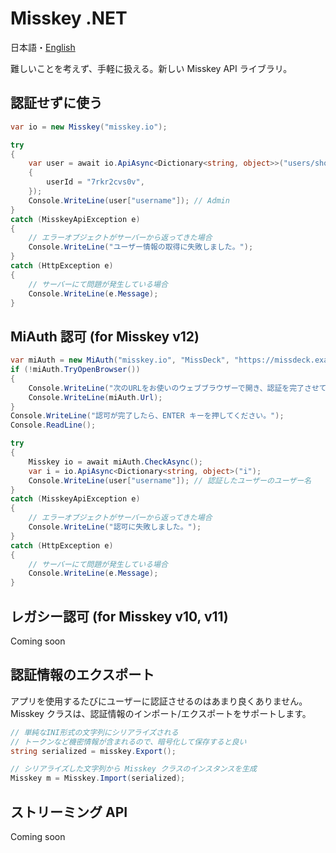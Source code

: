 # Misskey .NET

日本語・[English](README-en.md)

難しいことを考えず、手軽に扱える。新しい Misskey API ライブラリ。

## 認証せずに使う

```cs
var io = new Misskey("misskey.io");

try
{
    var user = await io.ApiAsync<Dictionary<string, object>>("users/show", new
    {
        userId = "7rkr2cvs0v",
    });
    Console.WriteLine(user["username"]); // Admin
}
catch (MisskeyApiException e)
{
    // エラーオブジェクトがサーバーから返ってきた場合
    Console.WriteLine("ユーザー情報の取得に失敗しました。");
}
catch (HttpException e)
{
    // サーバーにて問題が発生している場合
    Console.WriteLine(e.Message);
}
```

## MiAuth 認可 (for Misskey v12)

```cs
var miAuth = new MiAuth("misskey.io", "MissDeck", "https://missdeck.example.com/icon.png", null, Permission.All);
if (!miAuth.TryOpenBrowser())
{
    Console.WriteLine("次のURLをお使いのウェブブラウザーで開き、認証を完了させてください。");
    Console.WriteLine(miAuth.Url);
}
Console.WriteLine("認可が完了したら、ENTER キーを押してください。");
Console.ReadLine();

try
{
    Misskey io = await miAuth.CheckAsync();
    var i = io.ApiAsync<Dictionary<string, object>("i");
    Console.WriteLine(user["username"]); // 認証したユーザーのユーザー名
}
catch (MisskeyApiException e)
{
    // エラーオブジェクトがサーバーから返ってきた場合
    Console.WriteLine("認可に失敗しました。");
}
catch (HttpException e)
{
    // サーバーにて問題が発生している場合
    Console.WriteLine(e.Message);
}
```

## レガシー認可 (for Misskey v10, v11)

Coming soon

## 認証情報のエクスポート

アプリを使用するたびにユーザーに認証させるのはあまり良くありません。Misskey クラスは、認証情報のインポート/エクスポートをサポートします。

```cs
// 単純なINI形式の文字列にシリアライズされる
// トークンなど機密情報が含まれるので、暗号化して保存すると良い
string serialized = misskey.Export();

// シリアライズした文字列から Misskey クラスのインスタンスを生成
Misskey m = Misskey.Import(serialized);
```

## ストリーミング API
Coming soon

<!-- 

ストリーミング API を使用することで、Misskey インスタンスからリアルタイムに情報を取得できます。本ライブラリでは、ストリーミングを経由した Misskey API 呼び出しはサポートしません。

ストリーミング API を有効化する場合は次のように書きます。

```cs
// Misskey misskey;
MisskeyStreaming stream = await misskey.OpenStreamAsync();
``` -->

